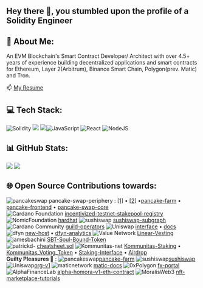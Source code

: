 ## Hey there 👋, you stumbled upon the profile of a Solidity Engineer ## 

## 💫 About Me:
An EVM Blockchain's Smart Contract Developer/ Architect  with over 4.5+ years of experience building decentralized applications and smart contracts for Ethereum, Layer 2(Arbitrum), Binance Smart Chain, Polygon(prev. Matic) and Tron.

📫 [My Resume](https://drive.google.com/file/d/1woF-qvvBaGi4o6AUg1ShS98mLABgPudg/view?usp=share_link)

## 💻 Tech Stack:
![Solidity](https://img.shields.io/badge/Solidity-%23363636.svg?style=for-the-badge&logo=solidity&logoColor=white) <img src="https://img.shields.io/badge/Hardhat-ffff00?style=for-the-badge&logo=truffle&logoColor=white" />
<img src="https://img.shields.io/badge/Truffle-623CE4?style=for-the-badge&logo=truffle&logoColor=white" />![JavaScript](https://img.shields.io/badge/javascript-%23323330.svg?style=for-the-badge&logo=javascript&logoColor=%23F7DF1E) ![React](https://img.shields.io/badge/react-%2320232a.svg?style=for-the-badge&logo=react&logoColor=%2361DAFB) ![NodeJS](https://img.shields.io/badge/node.js-6DA55F?style=for-the-badge&logo=node.js&logoColor=white)
</br>

## 📊 GitHub Stats:
![](https://github-readme-stats-hlvv.vercel.app/api?username=Akkii4&theme=onedark&hide_border=false&include_all_commits=true&rank_icon=default&show_icons=true&hide_title=true&disable_animations=true&number_format=long&show=reviews)
![](https://github-readme-streak-stats.herokuapp.com/?user=Akkii4&theme=onedark&hide_border=false)
<br/>
<!-- ![](https://github-profile-trophy.vercel.app/?username=Akkii4&theme=onedark&no-frame=false&no-bg=false&margin-w=4) 
![](https://github-readme-stats.vercel.app/api/top-langs/?username=Akkii4&theme=onedark&hide_border=false&include_all_commits=true&count_private=true&layout=compact)
-->

<!-- ## 🔝 Top Contributed Repo
![](https://github-contributor-stats.vercel.app/api?username=Akkii4&limit=5&theme=onedark&combine_all_yearly_contributions=true)
 -->
## 🌐 Open Source Contributions towards:
![pancakeswap](https://avatars.githubusercontent.com/u/71247426?s=40&v=4)
   pancake-swap-periphery : [[1]](https://github.com/pancakeswap/pancake-swap-periphery/pull/8) • [[2]](https://github.com/pancakeswap/pancake-swap-periphery/pull/10) •[pancake-farm](https://github.com/pancakeswap/pancake-farm/pull/21)
  • [pancake-frontend](https://github.com/pancakeswap/pancake-frontend/pull/1163) • [pancake-swap-core](https://github.com/pancakeswap/pancake-swap-core/pull/20)<br/>
![Cardano Foundation](https://avatars.githubusercontent.com/u/37078161?s=40&v=4)
  [incentivized-testnet-stakepool-registry](https://github.com/cardano-foundation/incentivized-testnet-stakepool-registry/commits?author=Akkii4&since=2020-04-27&until=2020-04-28)
![NomicFoundation](https://avatars.githubusercontent.com/u/38917137?s=40&v=4)
  [hardhat](https://github.com/NomicFoundation/hardhat/pull/1527)
![sushiswap](https://avatars.githubusercontent.com/u/72222929?s=40&v=4)
  [sushiswap-subgraph](https://github.com/sushiswap/sushiswap-subgraph/pull/57)
![Cardano Community](https://avatars.githubusercontent.com/u/59729625?s=40&v=4)
  [guild-operators](https://github.com/cardano-community/guild-operators/issues/420)
![Uniswap](https://avatars.githubusercontent.com/u/36115574?s=40&v=4)
  [interface](https://github.com/Uniswap/interface/pull/4186) • [docs](https://github.com/Uniswap/docs/pull/594)
<br/>![dfyn](https://avatars.githubusercontent.com/u/72025535?s=40&v=4)
  [new-host](https://github.com/dfyn/new-host/pull/14) • [dfyn-analytics](https://github.com/dfyn/dfyn-analytics/pull/2)
![Value Network](https://s2.coinmarketcap.com/static/img/coins/64x64/9230.png)
  [Linear-Vesting](https://github.com/valuenetworklive2021/Linear-Vesting/commits?author=Akkii4&since=2020-11-30&until=2020-12-31)
  ![jamesbachini](https://avatars.githubusercontent.com/u/20736739?s=40&v=4)
  [SBT-Soul-Bound-Token](https://github.com/jamesbachini/Solidity-SBT-Soul-Bound-Token/pull/2#issuecomment-1548133418)<br/>
    ![patrickd-](https://avatars.githubusercontent.com/u/2522448?s=40&v=4)
  [cheatsheet.sol](https://github.com/patrickd-/cheatsheet.sol/pull/1)
![Kommunitas-net](https://avatars.githubusercontent.com/u/72222929?s=40&v=4)
  [Kommunitas-Staking](https://github.com/Kommunitas-net/Kommunitas-Staking/commits?author=Akkii4&since=2021-06-30&until=2021-08-31Kommunitas-Staking) • [Kommunitas_Voting_Token](https://github.com/Kommunitas-net/Kommunitas_Voting_Token/commits?author=Akkii4&since=2021-06-30&until=2021-07-31) • [Staking-Interface](https://github.com/Kommunitas-net/Staking-Interface/commits?author=Akkii4&since=2021-06-30&until=2021-08-31Staking-Interface) • [Airdrop](https://github.com/Kommunitas-net/Airdrop/commits?author=Akkii4&since=2021-07-31&until=2021-08-31)<br/>
**Guilty Pleasures 🤭** : ![pancakeswap](https://avatars.githubusercontent.com/u/71247426?s=40&v=4)[pancake-farm](https://github.com/pancakeswap/pancake-farm/pull/26) ![sushiswap](https://avatars.githubusercontent.com/u/72222929?s=40&v=4)[sushiswap](https://github.com/sushiswap/sushiswap/pull/24) ![Uniswap](https://avatars.githubusercontent.com/u/36115574?s=40&v=4)[org-v1](https://github.com/Uniswap/org-v1/pull/123) ![maticnetwork](https://avatars.githubusercontent.com/u/30753617?s=40&v=4)
  [matic-docs](https://github.com/maticnetwork/matic-docs/pull/423) ![0xPolygon](https://avatars.githubusercontent.com/u/66309068?s=40&v=4)
  [fx-portal](https://github.com/0xPolygon/fx-portal/pull/7/commits) ![AlphaFinanceLab](https://avatars.githubusercontent.com/u/69663020?s=40&v=4)
  [alpha-homora-v1-eth-contract](https://github.com/AlphaFinanceLab/alpha-homora-v1-eth-contract/pull/18) ![MoralisWeb3](https://avatars.githubusercontent.com/u/80474746?s=40&v=4)
[nft-marketplace-tutorials](https://github.com/MoralisWeb3/youtube-tutorials/pull/48)

